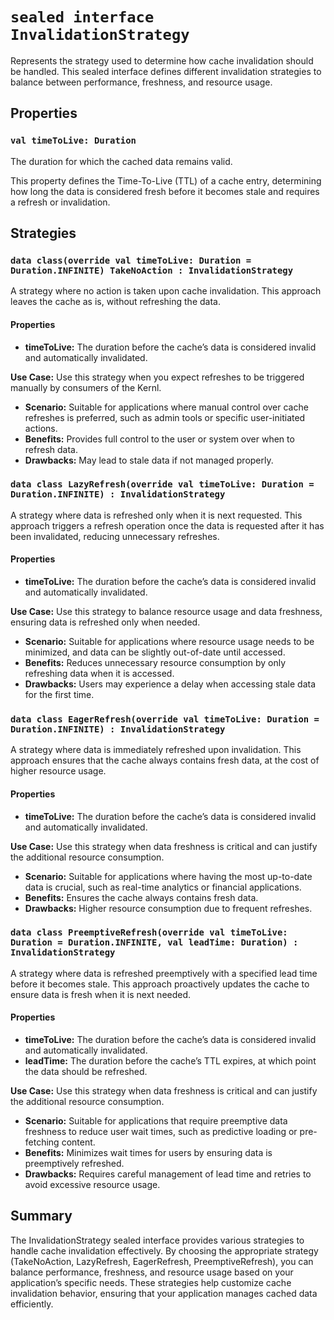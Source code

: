 # `sealed interface InvalidationStrategy`

Represents the strategy used to determine how cache invalidation should be handled. This sealed interface defines
different invalidation strategies to balance between performance, freshness, and resource usage.

## Properties

### `val timeToLive: Duration`

The duration for which the cached data remains valid.

This property defines the Time-To-Live (TTL) of a cache entry, determining how long the data is considered fresh before
it becomes stale and requires a refresh or invalidation.

## Strategies

### `data class(override val timeToLive: Duration = Duration.INFINITE) TakeNoAction : InvalidationStrategy`

A strategy where no action is taken upon cache invalidation. This approach leaves the cache as is, without refreshing
the data.

#### Properties
- **timeToLive:** The duration before the cache’s data is considered invalid and automatically invalidated.

**Use Case:** Use this strategy when you expect refreshes to be triggered manually by consumers of the Kernl.

- **Scenario:** Suitable for applications where manual control over cache refreshes is preferred, such as admin tools or
  specific user-initiated actions.
- **Benefits:** Provides full control to the user or system over when to refresh data.
- **Drawbacks:** May lead to stale data if not managed properly.

### `data class LazyRefresh(override val timeToLive: Duration = Duration.INFINITE) : InvalidationStrategy`

A strategy where data is refreshed only when it is next requested. This approach triggers a refresh operation once the
data is requested after it has been invalidated, reducing unnecessary refreshes.

#### Properties
- **timeToLive:** The duration before the cache’s data is considered invalid and automatically invalidated.

**Use Case:** Use this strategy to balance resource usage and data freshness, ensuring data is refreshed only when
needed.

- **Scenario:** Suitable for applications where resource usage needs to be minimized, and data can be slightly
  out-of-date until accessed.
- **Benefits:** Reduces unnecessary resource consumption by only refreshing data when it is accessed.
- **Drawbacks:** Users may experience a delay when accessing stale data for the first time.

### `data class EagerRefresh(override val timeToLive: Duration = Duration.INFINITE) : InvalidationStrategy`

A strategy where data is immediately refreshed upon invalidation. This approach ensures that the cache always contains
fresh data, at the cost of higher resource usage.

#### Properties
- **timeToLive:** The duration before the cache’s data is considered invalid and automatically invalidated.

**Use Case:** Use this strategy when data freshness is critical and can justify the additional resource consumption.

- **Scenario:** Suitable for applications where having the most up-to-date data is crucial, such as real-time analytics
  or financial applications.
- **Benefits:** Ensures the cache always contains fresh data.
- **Drawbacks:** Higher resource consumption due to frequent refreshes.

### `data class PreemptiveRefresh(override val timeToLive: Duration = Duration.INFINITE, val leadTime: Duration) : InvalidationStrategy`

A strategy where data is refreshed preemptively with a specified lead time before it becomes stale. This approach
proactively updates the cache to ensure data is fresh when it is next needed.

#### Properties
- **timeToLive:** The duration before the cache’s data is considered invalid and automatically invalidated.
- **leadTime:** The duration before the cache’s TTL expires, at which point the data should be refreshed.

**Use Case:** Use this strategy when data freshness is critical and can justify the additional resource consumption.

- **Scenario:** Suitable for applications that require preemptive data freshness to reduce user wait times, such as
  predictive loading or pre-fetching content.
- **Benefits:** Minimizes wait times for users by ensuring data is preemptively refreshed.
- **Drawbacks:** Requires careful management of lead time and retries to avoid excessive resource usage.

## Summary

The InvalidationStrategy sealed interface provides various strategies to handle cache invalidation effectively. By
choosing
the appropriate strategy (TakeNoAction, LazyRefresh, EagerRefresh, PreemptiveRefresh), you can balance performance,
freshness, and resource usage based on your application’s specific needs. These strategies help customize cache
invalidation
behavior, ensuring that your application manages cached data efficiently.

